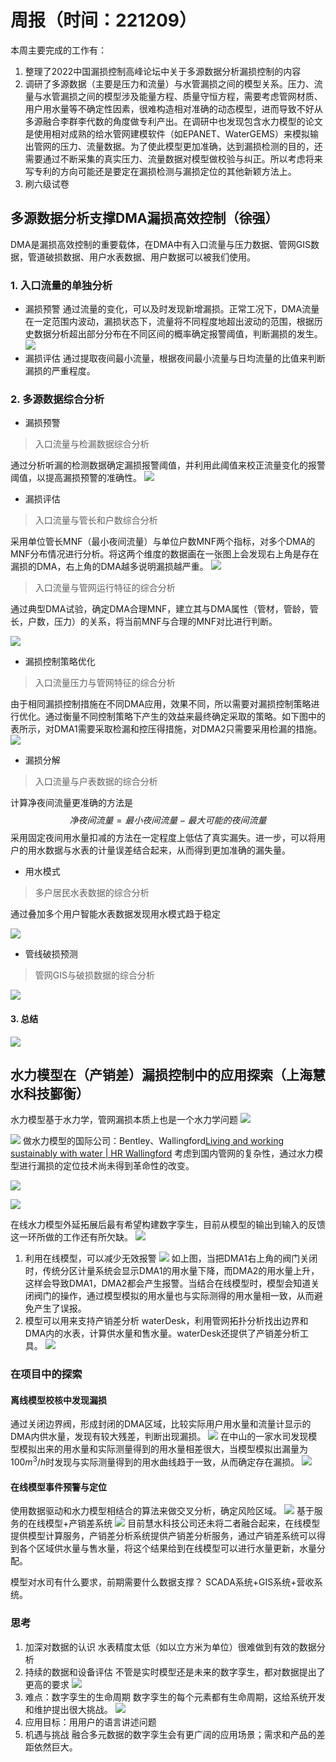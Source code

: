 # 周报（时间：221209）
本周主要完成的工作有：  
1. 整理了2022中国漏损控制高峰论坛中关于多源数据分析漏损控制的内容
2. 调研了多源数据（主要是压力和流量）与水管漏损之间的模型关系。压力、流量与水管漏损之间的模型涉及能量方程、质量守恒方程，需要考虑管网材质、用户用水量等不确定性因素，很难构造相对准确的动态模型，进而导致不好从多源融合李群李代数的角度做专利产出。在调研中也发现包含水力模型的论文是使用相对成熟的给水管网建模软件（如EPANET、WaterGEMS）来模拟输出管网的压力、流量数据。为了使此模型更加准确，达到漏损检测的目的，还需要通过不断采集的真实压力、流量数据对模型做校验与纠正。所以考虑将来写专利的方向可能还是要定在漏损检测与漏损定位的其他新颖方法上。
3. 刷六级试卷
## 多源数据分析支撑DMA漏损高效控制（徐强）
DMA是漏损高效控制的重要载体，在DMA中有入口流量与压力数据、管网GIS数据，管道破损数据、用户水表数据、用户数据可以被我们使用。
### 1. 入口流量的单独分析
*  漏损预警
通过流量的变化，可以及时发现新增漏损。正常工况下，DMA流量在一定范围内波动，漏损状态下，流量将不同程度地超出波动的范围，根据历史数据分析超出部分分布在不同区间的概率确定报警阈值，判断漏损的发生。
![](https://files.mdnice.com/user/25190/ad92aaef-2b33-456e-ad00-8d371dcd5198.png)
* 漏损评估
通过提取夜间最小流量，根据夜间最小流量与日均流量的比值来判断漏损的严重程度。
### 2. 多源数据综合分析
* 漏损预警

> 入口流量与检漏数据综合分析

通过分析听漏的检测数据确定漏损报警阈值，并利用此阈值来校正流量变化的报警阈值，以提高漏损预警的准确性。
![](https://files.mdnice.com/user/25190/5f4ddb70-e58a-4773-a582-e1699a75e403.png)

* 漏损评估

> 入口流量与管长和户数综合分析

采用单位管长MNF（最小夜间流量）与单位户数MNF两个指标，对多个DMA的MNF分布情况进行分析。将这两个维度的数据画在一张图上会发现右上角是存在漏损的DMA，右上角的DMA越多说明漏损越严重。
![](https://files.mdnice.com/user/25190/b3c27ef1-74cd-44c2-bf94-9a8dc771d500.png)

> 入口流量与管网运行特征的综合分析

通过典型DMA试验，确定DMA合理MNF，建立其与DMA属性（管材，管龄，管长，户数，压力）的关系，将当前MNF与合理的MNF对比进行判断。

![](https://files.mdnice.com/user/25190/14af97e6-f431-4058-8845-1fbba90c1715.png)
* 漏损控制策略优化

> 入口流量压力与管网特征的综合分析

由于相同漏损控制措施在不同DMA应用，效果不同，所以需要对漏损控制策略进行优化。通过衡量不同控制策略下产生的效益来最终确定采取的策略。如下图中的表所示，对DMA1需要采取检漏和控压得措施，对DMA2只需要采用检漏的措施。
![](https://files.mdnice.com/user/25190/13de1f85-b369-4a22-a075-fb805c274b47.png)

* 漏损分解

> 入口流量与户表数据的综合分析

计算净夜间流量更准确的方法是
$$
净夜间流量 = 最小夜间流量-最大可能的夜间流量
$$
采用固定夜间用水量扣减的方法在一定程度上低估了真实漏失。进一步，可以将用户的用水数据与水表的计量误差结合起来，从而得到更加准确的漏失量。

* 用水模式

> 多户居民水表数据的综合分析

通过叠加多个用户智能水表数据发现用水模式趋于稳定

![](https://files.mdnice.com/user/25190/a5aa0d5f-1781-4095-82a6-0fb899ac2bb0.png)

* 管线破损预测
> 管网GIS与破损数据的综合分析

![](https://files.mdnice.com/user/25190/efd8a47d-2645-41ff-9f57-89a437e3879e.png)
#### 3. 总结

![](https://files.mdnice.com/user/25190/cae27ec1-f808-47f5-b7f8-934ea3d9a8cb.png)

## 水力模型在（产销差）漏损控制中的应用探索（上海慧水科技鄞衡）
水力模型基于水力学，管网漏损本质上也是一个水力学问题
![](https://files.mdnice.com/user/25190/c03c71c1-9c1c-4e39-a403-266d625b6e91.png)

![](https://files.mdnice.com/user/25190/7f1581f2-7a94-456e-9364-08885cce4db7.png)
做水力模型的国际公司：Bentley、Wallingford[Living and working sustainably with water | HR Wallingford](https://www.hrwallingford.com/)
考虑到国内管网的复杂性，通过水力模型进行漏损的定位技术尚未得到革命性的改变。


![](https://files.mdnice.com/user/25190/959668cb-9fbb-4e8c-b201-d861c8e9d57a.png)

![](https://files.mdnice.com/user/25190/7f182219-3725-457b-ac14-fa46a6f4ecf4.png)

在线水力模型外延拓展后最有希望构建数字孪生，目前从模型的输出到输入的反馈这一环所做的工作还有所欠缺。
![](https://files.mdnice.com/user/25190/2775ccdb-3453-4d87-b89d-3658eb9a018d.png)
1. 利用在线模型，可以减少无效报警
![](https://files.mdnice.com/user/25190/828495fd-1310-4758-9551-e559365ffe3e.png)
如上图，当把DMA1右上角的阀门关闭时，传统分区计量系统会显示DMA1的用水量下降，而DMA2的用水量上升，这样会导致DMA1，DMA2都会产生报警。当结合在线模型时，模型会知道关闭阀门的操作，通过模型模拟的用水量也与实际测得的用水量相一致，从而避免产生了误报。
2. 模型可以用来支持产销差分析
waterDesk，利用管网拓扑分析找出边界和DMA内的水表，计算供水量和售水量。waterDesk还提供了产销差分析工具。
![](https://files.mdnice.com/user/25190/cdc0ae69-a614-4b99-9253-56c448389c7e.png)

### 在项目中的探索
#### 离线模型校核中发现漏损
通过关闭边界阀，形成封闭的DMA区域，比较实际用户用水量和流量计显示的DMA内供水量，发现有较大残差，判断出现漏损。
![](https://files.mdnice.com/user/25190/d35285b4-d1b4-42de-9c1f-bed604835d9b.png)
在中山的一家水司发现模型模拟出来的用水量和实际测量得到的用水量相差很大，当模型模拟出漏量为$100m^3/h$时发现与实际测量得到的用水曲线趋于一致，从而确定存在漏损。
![](https://files.mdnice.com/user/25190/a6ff8e22-7602-47d6-b694-40cebd1bd903.png)
#### 在线模型事件预警与定位
使用数据驱动和水力模型相结合的算法来做交叉分析，确定风险区域。
![](https://files.mdnice.com/user/25190/206e8ab6-861d-4216-9c4f-4026d5cbead8.png)
基于服务的在线模型+产销差系统
![](https://files.mdnice.com/user/25190/78c82c67-ed37-4957-89a5-c2b21d3a238b.png)
目前慧水科技公司还未将二者融合起来，在线模型提供模型计算服务，产销差分析系统提供产销差分析服务，通过产销差系统可以得到各个区域供水量与售水量，将这个结果给到在线模型可以进行水量更新，水量分配。

模型对水司有什么要求，前期需要什么数据支撑？
SCADA系统+GIS系统+营收系统。
### 思考
1. 加深对数据的认识
水表精度太低（如以立方米为单位）很难做到有效的数据分析
2. 持续的数据和设备评估
不管是实时模型还是未来的数字孪生，都对数据提出了更高的要求
![](https://files.mdnice.com/user/25190/8fa2d739-b0fb-4990-b126-f110435c02fb.png)
3. 难点：数字孪生的生命周期
数字孪生的每个元素都有生命周期，这给系统开发和维护提出很大挑战。
![](https://files.mdnice.com/user/25190/5923befb-0ad8-4835-bd15-5f302ee2313d.png)
4. 应用目标：用用户的语言讲述问题
5. 机遇与挑战
融合多元数据的数字孪生会有更广阔的应用场景；需求和产品的差距依然巨大。

